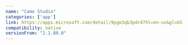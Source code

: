 ```yaml
---
name: "Camo Studio"
categories: ['app']
link: https://apps.microsoft.com/detail/9pgm3qb3pdrd?hl=en-us&gl=US
compatibility: native
versionFrom: "2.1.80.0"
---
```


